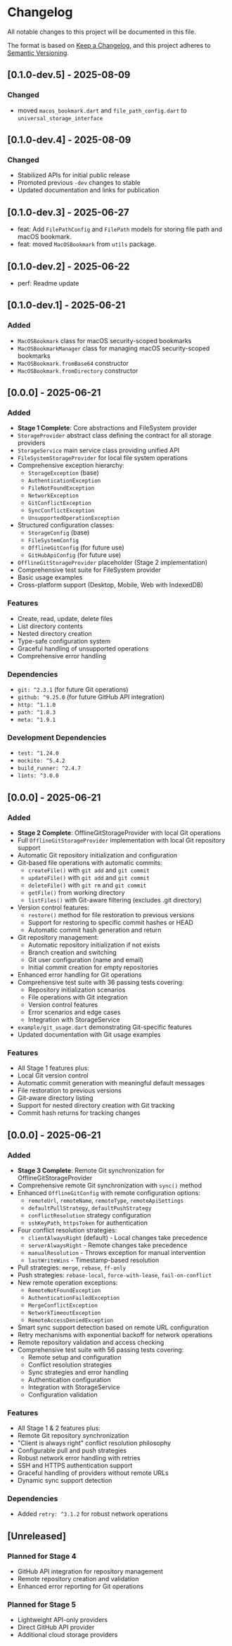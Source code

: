 # Changelog

All notable changes to this project will be documented in this file.

The format is based on [Keep a Changelog](https://keepachangelog.com/en/1.0.0/),
and this project adheres to [Semantic Versioning](https://semver.org/spec/v2.0.0.html).

## [0.1.0-dev.5] - 2025-08-09

### Changed

- moved `macos_bookmark.dart` and `file_path_config.dart` to `universal_storage_interface`

## [0.1.0-dev.4] - 2025-08-09

### Changed

- Stabilized APIs for initial public release
- Promoted previous `-dev` changes to stable
- Updated documentation and links for publication

## [0.1.0-dev.3] - 2025-06-27

- feat: Add `FilePathConfig` and `FilePath` models for storing file path and macOS bookmark.
- feat: moved `MacOSBookmark` from `utils` package.

## [0.1.0-dev.2] - 2025-06-22

- perf: Readme update

## [0.1.0-dev.1] - 2025-06-21

### Added

- `MacOSBookmark` class for macOS security-scoped bookmarks
- `MacOSBookmarkManager` class for managing macOS security-scoped bookmarks
- `MacOSBookmark.fromBase64` constructor
- `MacOSBookmark.fromDirectory` constructor

## [0.0.0] - 2025-06-21

### Added

- **Stage 1 Complete**: Core abstractions and FileSystem provider
- `StorageProvider` abstract class defining the contract for all storage providers
- `StorageService` main service class providing unified API
- `FileSystemStorageProvider` for local file system operations
- Comprehensive exception hierarchy:
  - `StorageException` (base)
  - `AuthenticationException`
  - `FileNotFoundException`
  - `NetworkException`
  - `GitConflictException`
  - `SyncConflictException`
  - `UnsupportedOperationException`
- Structured configuration classes:
  - `StorageConfig` (base)
  - `FileSystemConfig`
  - `OfflineGitConfig` (for future use)
  - `GitHubApiConfig` (for future use)
- `OfflineGitStorageProvider` placeholder (Stage 2 implementation)
- Comprehensive test suite for FileSystem provider
- Basic usage examples
- Cross-platform support (Desktop, Mobile, Web with IndexedDB)

### Features

- Create, read, update, delete files
- List directory contents
- Nested directory creation
- Type-safe configuration system
- Graceful handling of unsupported operations
- Comprehensive error handling

### Dependencies

- `git: ^2.3.1` (for future Git operations)
- `github: ^9.25.0` (for future GitHub API integration)
- `http: ^1.1.0`
- `path: ^1.8.3`
- `meta: ^1.9.1`

### Development Dependencies

- `test: ^1.24.0`
- `mockito: ^5.4.2`
- `build_runner: ^2.4.7`
- `lints: ^3.0.0`

## [0.0.0] - 2025-06-21

### Added

- **Stage 2 Complete**: OfflineGitStorageProvider with local Git operations
- Full `OfflineGitStorageProvider` implementation with local Git repository support
- Automatic Git repository initialization and configuration
- Git-based file operations with automatic commits:
  - `createFile()` with `git add` and `git commit`
  - `updateFile()` with `git add` and `git commit`
  - `deleteFile()` with `git rm` and `git commit`
  - `getFile()` from working directory
  - `listFiles()` with Git-aware filtering (excludes .git directory)
- Version control features:
  - `restore()` method for file restoration to previous versions
  - Support for restoring to specific commit hashes or HEAD
  - Automatic commit hash generation and return
- Git repository management:
  - Automatic repository initialization if not exists
  - Branch creation and switching
  - Git user configuration (name and email)
  - Initial commit creation for empty repositories
- Enhanced error handling for Git operations
- Comprehensive test suite with 36 passing tests covering:
  - Repository initialization scenarios
  - File operations with Git integration
  - Version control features
  - Error scenarios and edge cases
  - Integration with StorageService
- `example/git_usage.dart` demonstrating Git-specific features
- Updated documentation with Git usage examples

### Features

- All Stage 1 features plus:
- Local Git version control
- Automatic commit generation with meaningful default messages
- File restoration to previous versions
- Git-aware directory listing
- Support for nested directory creation with Git tracking
- Commit hash returns for tracking changes

## [0.0.0] - 2025-06-21

### Added

- **Stage 3 Complete**: Remote Git synchronization for OfflineGitStorageProvider
- Comprehensive remote Git synchronization with `sync()` method
- Enhanced `OfflineGitConfig` with remote configuration options:
  - `remoteUrl`, `remoteName`, `remoteType`, `remoteApiSettings`
  - `defaultPullStrategy`, `defaultPushStrategy`
  - `conflictResolution` strategy configuration
  - `sshKeyPath`, `httpsToken` for authentication
- Four conflict resolution strategies:
  - `clientAlwaysRight` (default) - Local changes take precedence
  - `serverAlwaysRight` - Remote changes take precedence
  - `manualResolution` - Throws exception for manual intervention
  - `lastWriteWins` - Timestamp-based resolution
- Pull strategies: `merge`, `rebase`, `ff-only`
- Push strategies: `rebase-local`, `force-with-lease`, `fail-on-conflict`
- New remote operation exceptions:
  - `RemoteNotFoundException`
  - `AuthenticationFailedException`
  - `MergeConflictException`
  - `NetworkTimeoutException`
  - `RemoteAccessDeniedException`
- Smart sync support detection based on remote URL configuration
- Retry mechanisms with exponential backoff for network operations
- Remote repository validation and access checking
- Comprehensive test suite with 56 passing tests covering:
  - Remote setup and configuration
  - Conflict resolution strategies
  - Sync strategies and error handling
  - Authentication configuration
  - Integration with StorageService
  - Configuration validation

### Features

- All Stage 1 & 2 features plus:
- Remote Git repository synchronization
- "Client is always right" conflict resolution philosophy
- Configurable pull and push strategies
- Robust network error handling with retries
- SSH and HTTPS authentication support
- Graceful handling of providers without remote URLs
- Dynamic sync support detection

### Dependencies

- Added `retry: ^3.1.2` for robust network operations

## [Unreleased]

### Planned for Stage 4

- GitHub API integration for repository management
- Remote repository creation and validation
- Enhanced error reporting for Git operations

### Planned for Stage 5

- Lightweight API-only providers
- Direct GitHub API provider
- Additional cloud storage providers
